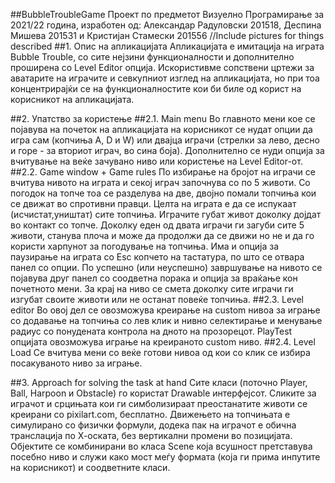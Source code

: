 ##BubbleTroubleGame
Проект по предметот Визуелно Програмирање за 2021/22 година, изработен од: Александар Радуловски 201518, Деспина Мишева 201531 и Кристијан Стамески 201556
//Include pictures for things described
##1. Опис на апликацијата
Апликацијата е имитација на играта Bubble Trouble, со сите нејзини функционалности и дополнително проширена со Level Editor опција. Искористивме сопствени цртежи за аватарите на играчите и севкупниот изглед на апликацијата, но при тоа концентрирајќи се на функционалностите кои би биле од корист на корисникот на апликацијата. 

##2. Упатство за користење
##2.1. Main menu
Во главното мени кое се појавува на почеток на апликацијата на корисникот се нудат опции да игра сам (копчиња A, D и W) или двајца играчи (стрелки за лево, десно и горе - за вториот играч, во сина боја). Дополнително се нуди опција за вчитување на веќе зачувано ниво или користење на Level Еditor-от.
##2.2. Game window + Game rules
По избирање на бројот на играчи се вчитува нивото на играта и секој играч започнува со по 5 животи. Со погодок на топче тоа се разделува на две, двојно помали топчиња кои се движат во спротивни правци. Целта на играта е да се испукаат (исчистат,уништат) сите топчиња. Играчите губат живот доколку дојдат во контакт со топче. Доколку еден од двата играчи ги загуби сите 5 животи, станува плоча и може да продолжи да се движи но не и да го користи харпунот за погодување на топчиња. Има и опција за паузирање на играта со Esc копчето на тастатура, по што се отвара панел со опции. По успешно (или неуспешно) завршување на нивото се појавува друг панел со соодветна порака и опција за враќање кон почетното мени. За крај на ниво се смета доколку сите играчи ги изгубат своите животи или не останат повеќе топчиња.
##2.3. Level editor
Во овој дел се овозможува креирање на custom нивоа за играње со додавање на топчиња со лев клик и нивно селектирање и менување радиус со понудената контрола на дното на прозорецот. PlayTest опцијата овозможува играње на креираното custom ниво.
##2.4. Level Load
Се вчитува мени со веќе готови нивоа од кои со клик се избира посакуваното ниво за играње.

##3. Approach for solving the task at hand
Сите класи (поточно Player, Ball, Harpoon и Obstacle) го користат Drawable интерфејсот. Сликите за играчот и срцињата кои ги симболизираат преостанатите животи се креирани со pixilart.com, бесплатно. Движењето на топчињата е симулирано со физички формули, додека пак на играчот е обична транслација по Х-оската, без вертикални промени во позицијата. Објектите се комбинирани во класа Scene која всушност претставува посебно ниво и служи како мост меѓу формата (која ги прима инпутите на корисникот) и соодветните класи.
